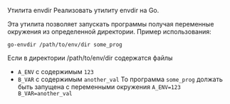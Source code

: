 Утилита envdir
Реализовать утилиту envdir на Go.

Эта утилита позволяет запускать программы получая переменные окружения из определенной директории.
Пример использования:
```
go-envdir /path/to/env/dir some_prog
```
Если в директории /path/to/env/dir содержатся файлы
* `A_ENV` с содержимым `123`
* `B_VAR` с содержимым `another_val`
То программа `some_prog` должать быть запущена с переменными окружения `A_ENV=123 B_VAR=another_val` 

